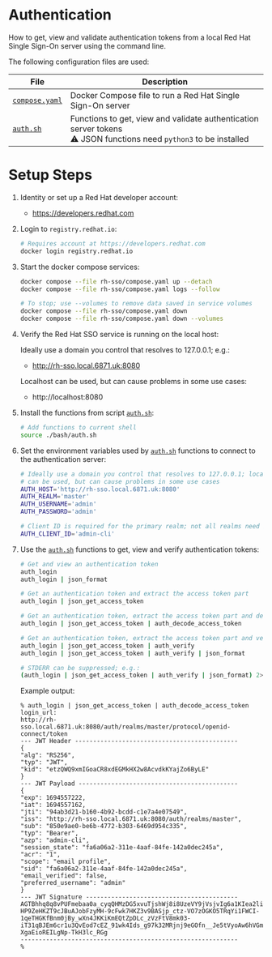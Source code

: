 # Authentication

How to get, view and validate authentication tokens from a local Red Hat
Single Sign-On server using the command line.

The following configuration files are used:

| File                                  | Description                                                                                                          |
|---------------------------------------|----------------------------------------------------------------------------------------------------------------------|
| [`compose.yaml`](rh-sso/compose.yaml) | Docker Compose file to run a Red Hat Single Sign-On server                                                           |
| [`auth.sh`](bash/auth.sh)             | Functions to get, view and validate authentication server tokens<br>⚠️ JSON functions need `python3` to be installed |

# Setup Steps

1. Identity or set up a Red Hat developer account:

    * https://developers.redhat.com

2. Login to `registry.redhat.io`:

    ```bash
    # Requires account at https://developers.redhat.com
    docker login registry.redhat.io
    ```

3. Start the docker compose services:

    ```bash 
    docker compose --file rh-sso/compose.yaml up --detach
    docker compose --file rh-sso/compose.yaml logs --follow
    
    # To stop; use --volumes to remove data saved in service volumes
    docker compose --file rh-sso/compose.yaml down
    docker compose --file rh-sso/compose.yaml down --volumes
    ```

4. Verify the Red Hat SSO service is running on the local host:

    Ideally use a domain you control that resolves to 127.0.0.1; e.g.:

      * http://rh-sso.local.6871.uk:8080
    
    Localhost can be used, but can cause problems in some use cases:

      * http://localhost:8080

5. Install the functions from script [`auth.sh`](bash/auth.sh):

    ```bash
    # Add functions to current shell
    source ./bash/auth.sh
    ```

6. Set the environment variables used by [`auth.sh`](bash/auth.sh) functions
    to connect to the authentication server:

    ```bash
    # Ideally use a domain you control that resolves to 127.0.0.1; localhost
    # can be used, but can cause problems in some use cases
    AUTH_HOST='http://rh-sso.local.6871.uk:8080'
    AUTH_REALM='master'
    AUTH_USERNAME='admin'
    AUTH_PASSWORD='admin'
    ```
   
    ```bash
    # Client ID is required for the primary realm; not all realms need it 
    AUTH_CLIENT_ID='admin-cli'
    ```

7. Use the [`auth.sh`](bash/auth.sh) functions to get, view and verify
    authentication tokens: 

    ```bash
    # Get and view an authentication token
    auth_login
    auth_login | json_format
   
    # Get an authentication token and extract the access token part
    auth_login | json_get_access_token
   
    # Get an authentication token, extract the access token part and decode it
    auth_login | json_get_access_token | auth_decode_access_token
   
    # Get an authentication token, extract the access token part and verify it
    auth_login | json_get_access_token | auth_verify
    auth_login | json_get_access_token | auth_verify | json_format
    
    # STDERR can be suppressed; e.g.:
    (auth_login | json_get_access_token | auth_verify | json_format) 2>/dev/null
    ```
    
    Example output:

    ```
    % auth_login | json_get_access_token | auth_decode_access_token             
    login_url:
    http://rh-sso.local.6871.uk:8080/auth/realms/master/protocol/openid-connect/token
    --- JWT Header ---------------------------------------------
    {
    "alg": "RS256",
    "typ": "JWT",
    "kid": "etzQWQ9xmIGoaCR8xdEGMkHX2w8AcvdkKYajZo6ByLE"
    }
    --- JWT Payload --------------------------------------------
    {
    "exp": 1694557222,
    "iat": 1694557162,
    "jti": "94ab3d21-b160-4b92-bcdd-c1e7a4e07549",
    "iss": "http://rh-sso.local.6871.uk:8080/auth/realms/master",
    "sub": "850e9ae0-be6b-4772-b303-6469d954c335",
    "typ": "Bearer",
    "azp": "admin-cli",
    "session_state": "fa6a06a2-311e-4aaf-84fe-142a0dec245a",
    "acr": "1",
    "scope": "email profile",
    "sid": "fa6a06a2-311e-4aaf-84fe-142a0dec245a",
    "email_verified": false,
    "preferred_username": "admin"
    }
    --- JWT Signature ------------------------------------------
    AGTBhhq8q8vPUFmebaa0a_cyqQHMzDG5xvuTjshWj8i8UzeVY9jVsjvIg6a1KIea2liDxvYlFPQgFhUabRBhj6HqazovmpcLLAJCPAaFXM5ewwb-HP9ZeHKZT9cJBuAJobFzyMH-9cFwk7HKZ3v9BASjp_ctz-VO7zOGKO5TRqYi1FWCI-1qeTHGKfBnm0jBy_wXn4JKKiKmEQtZpDLc_zVzFtV8mk03-iT31qBJEm6cr1u3QvEod7cEZ_91wk4Ids_g97k32MRjnj9eGOfn__Je5tVyoAw6hVGmvWRXVLKHPTwxyMRyuY1kf4jmF-XgaEioREILgNp-TkH3lc_RGg
    ------------------------------------------------------------
    %
    ```
